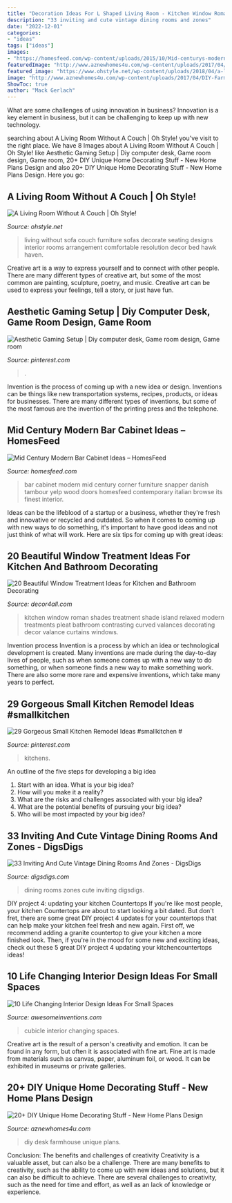```yaml
---
title: "Decoration Ideas For L Shaped Living Room - Kitchen Window Roman Shades Treatment Shade Island Relaxed Modern Treatments Pleat Bathroom Contrasting Curved Valances Decorating Decor Valance Curtains Windows"
description: "33 inviting and cute vintage dining rooms and zones"
date: "2022-12-01"
categories:
- "ideas"
tags: ["ideas"]
images:
- "https://homesfeed.com/wp-content/uploads/2015/10/Mid-centurys-modern-bar-cabinet-system-in-wood-material-.jpg"
featuredImage: "http://www.aznewhomes4u.com/wp-content/uploads/2017/04/DIY-Farmhouse-Desk-Design-Ideas.jpg"
featured_image: "https://www.ohstyle.net/wp-content/uploads/2018/04/a-living-room-without-a-couch-living-room-with-carpet-decor.jpg"
image: "http://www.aznewhomes4u.com/wp-content/uploads/2017/04/DIY-Farmhouse-Desk-Design-Ideas.jpg"
ShowToc: true
author: "Mack Gerlach"
---
```



What are some challenges of using innovation in business?
Innovation is a key element in business, but it can be challenging to keep up with new technology.

	

		
searching about A Living Room Without A Couch | Oh Style! you've visit to the right place. We have 8 Images about A Living Room Without A Couch | Oh Style! like Aesthetic Gaming Setup | Diy computer desk, Game room design, Game room, 20+ DIY Unique Home Decorating Stuff - New Home Plans Design and also 20+ DIY Unique Home Decorating Stuff - New Home Plans Design. Here you go:
		
    
## A Living Room Without A Couch | Oh Style!

<img loading=lazy src="https://www.ohstyle.net/wp-content/uploads/2018/04/a-living-room-without-a-couch-living-room-with-carpet-decor.jpg" onerror="this.onerror=null;this.src='https://tse3.mm.bing.net/th?id=OIP.EKJpikWnm7FwbqOC0uvtJgHaFv&amp;pid=15.1';" alt="A Living Room Without A Couch | Oh Style!">

_Source: ohstyle.net_

>living without sofa couch furniture sofas decorate seating designs interior rooms arrangement comfortable resolution decor bed hawk haven. 

	

Creative art is a way to express yourself and to connect with other people. There are many different types of creative art, but some of the most common are painting, sculpture, poetry, and music. Creative art can be used to express your feelings, tell a story, or just have fun.

    
## Aesthetic Gaming Setup | Diy Computer Desk, Game Room Design, Game Room

<img loading=lazy src="https://i.pinimg.com/736x/aa/b0/4e/aab04efbf10ee0ba4df39db135cf0fa8.jpg" onerror="this.onerror=null;this.src='https://tse3.mm.bing.net/th?id=OIP.JnrTFmF34-Pu6rmluUqnZgHaFj&amp;pid=15.1';" alt="Aesthetic Gaming Setup | Diy computer desk, Game room design, Game room">

_Source: pinterest.com_

>. 

	

Invention is the process of coming up with a new idea or design. Inventions can be things like new transportation systems, recipes, products, or ideas for businesses. There are many different types of inventions, but some of the most famous are the invention of the printing press and the telephone.

    
## Mid Century Modern Bar Cabinet Ideas – HomesFeed

<img loading=lazy src="https://homesfeed.com/wp-content/uploads/2015/10/Mid-centurys-modern-bar-cabinet-system-in-wood-material-.jpg" onerror="this.onerror=null;this.src='https://tse4.mm.bing.net/th?id=OIP.DO9WZ9epG4nI5_WwieAAQgHaJ4&amp;pid=15.1';" alt="Mid Century Modern Bar Cabinet Ideas – HomesFeed">

_Source: homesfeed.com_

>bar cabinet modern mid century corner furniture snapper danish tambour yelp wood doors homesfeed contemporary italian browse its finest interior. 

	

Ideas can be the lifeblood of a startup or a business, whether they're fresh and innovative or recycled and outdated. So when it comes to coming up with new ways to do something, it's important to have good ideas and not just think of what will work. Here are six tips for coming up with great ideas:

    
## 20 Beautiful Window Treatment Ideas For Kitchen And Bathroom Decorating

<img loading=lazy src="http://www.decor4all.com/wp-content/uploads/2015/07/modern-kitchen-decor-roman-shades-window-treatment-ideas-3.jpg" onerror="this.onerror=null;this.src='https://tse4.mm.bing.net/th?id=OIP.v-CuyIKENvSYVRcIfahERQHaJ3&amp;pid=15.1';" alt="20 Beautiful Window Treatment Ideas for Kitchen and Bathroom Decorating">

_Source: decor4all.com_

>kitchen window roman shades treatment shade island relaxed modern treatments pleat bathroom contrasting curved valances decorating decor valance curtains windows. 

	

Invention process
Invention is a process by which an idea or technological development is created. Many inventions are made during the day-to-day lives of people, such as when someone comes up with a new way to do something, or when someone finds a new way to make something work. There are also some more rare and expensive inventions, which take many years to perfect.

    
## 29 Gorgeous Small Kitchen Remodel Ideas #smallkitchen #

<img loading=lazy src="https://i.pinimg.com/736x/d0/ae/f6/d0aef6e53e71e5441e3f2e52240dce7c.jpg" onerror="this.onerror=null;this.src='https://tse4.mm.bing.net/th?id=OIP.YPeAWLOb7AW-4Nvh-JLstwHaOa&amp;pid=15.1';" alt="29 Gorgeous Small Kitchen Remodel Ideas #smallkitchen #">

_Source: pinterest.com_

>kitchens. 

	

An outline of the five steps for developing a big idea
1. Start with an idea. What is your big idea?
2. How will you make it a reality?
3. What are the risks and challenges associated with your big idea?
4. What are the potential benefits of pursuing your big idea?
5. Who will be most impacted by your big idea?

    
## 33 Inviting And Cute Vintage Dining Rooms And Zones - DigsDigs

<img loading=lazy src="https://www.digsdigs.com/photos/inspiring-and-cute-vintage-dining-rooms-and-zones-25-554x828.jpg" onerror="this.onerror=null;this.src='https://tse4.mm.bing.net/th?id=OIP.ByYsakKjIneiL15oRPxOyQHaLE&amp;pid=15.1';" alt="33 Inviting And Cute Vintage Dining Rooms And Zones - DigsDigs">

_Source: digsdigs.com_

>dining rooms zones cute inviting digsdigs. 

	

DIY project 4: updating your kitchen Countertops
If you're like most people, your kitchen Countertops are about to start looking a bit dated. But don't fret, there are some great DIY project 4 updates for your countertops that can help make your kitchen feel fresh and new again. First off, we recommend adding a granite countertop to give your kitchen a more finished look. Then, if you're in the mood for some new and exciting ideas, check out these 5 great DIY project 4 updating your kitchencountertops ideas!

    
## 10 Life Changing Interior Design Ideas For Small Spaces

<img loading=lazy src="http://www.awesomeinventions.com/wp-content/uploads/2014/12/small-cubicle-room.jpg" onerror="this.onerror=null;this.src='https://tse3.mm.bing.net/th?id=OIP.L43zraIPZ1cwqzqW3cMhCgHaLa&amp;pid=15.1';" alt="10 Life Changing Interior Design Ideas For Small Spaces">

_Source: awesomeinventions.com_

>cubicle interior changing spaces. 

	

Creative art is the result of a person's creativity and emotion. It can be found in any form, but often it is associated with fine art. Fine art is made from materials such as canvas, paper, aluminum foil, or wood. It can be exhibited in museums or private galleries.

    
## 20+ DIY Unique Home Decorating Stuff - New Home Plans Design

<img loading=lazy src="http://www.aznewhomes4u.com/wp-content/uploads/2017/04/DIY-Farmhouse-Desk-Design-Ideas.jpg" onerror="this.onerror=null;this.src='https://tse3.mm.bing.net/th?id=OIP.ad9lffAxgFNQucxmDCgs4gHaJ3&amp;pid=15.1';" alt="20+ DIY Unique Home Decorating Stuff - New Home Plans Design">

_Source: aznewhomes4u.com_

>diy desk farmhouse unique plans. 

	

Conclusion: The benefits and challenges of creativity
Creativity is a valuable asset, but can also be a challenge. There are many benefits to creativity, such as the ability to come up with new ideas and solutions, but it can also be difficult to achieve. There are several challenges to creativity, such as the need for time and effort, as well as an lack of knowledge or experience.

